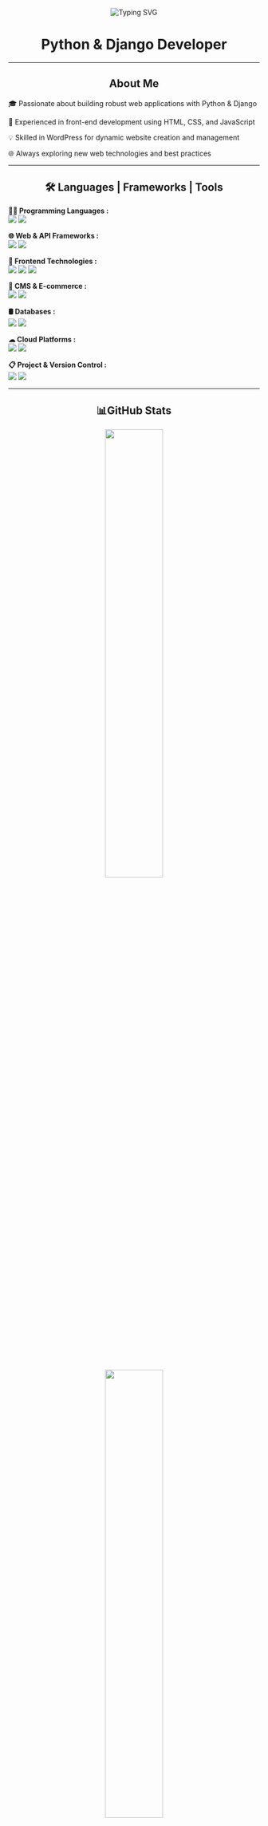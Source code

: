 <!-- README.md -->
<p align="center">
  <img src="https://readme-typing-svg.herokuapp.com?font=Fira+Code&size=22&duration=2000&pause=800&color=00FFAA&center=true&vCenter=true&width=500&lines=👋+Hello,+Welcome+to+my+GitHub+Profile!" alt="Typing SVG" />
  <h1 align="center">Python & Django Developer</h1>
</p>

---

<h2 align="center">About Me</h2>

<p>🎓 Passionate about building robust web applications with Python & Django</p>
<p>🚀 Experienced in front-end development using HTML, CSS, and JavaScript</p>
<p>💡 Skilled in WordPress for dynamic website creation and management</p>
<p>🌐 Always exploring new web technologies and best practices</p>

---
<h2 align="center">🛠 Languages | Frameworks | Tools</h2>

<!-- 🚀 Programming Languages -->
<p align="left">
  <strong>🧑‍💻 Programming Languages :</strong><br>
  <img src="https://img.shields.io/badge/Python-3776AB?style=for-the-badge&logo=python&logoColor=white" />
  <img src="https://img.shields.io/badge/JavaScript-F7DF1E?style=for-the-badge&logo=javascript&logoColor=black" />
</p>

<!-- 🌐 Web & API Frameworks -->
<p align="left">
  <strong>🌐 Web & API Frameworks :</strong><br>
  <img src="https://img.shields.io/badge/Django-092E20?style=for-the-badge&logo=django&logoColor=white" />
  <img src="https://img.shields.io/badge/Django%20REST-092E20?style=for-the-badge&logo=django&logoColor=white" />
</p>

<!-- 🎨 Frontend Technologies -->
<p align="left">
  <strong>🎨 Frontend Technologies :</strong><br>
  <img src="https://img.shields.io/badge/HTML5-E34F26?style=for-the-badge&logo=html5&logoColor=white" />
  <img src="https://img.shields.io/badge/CSS3-1572B6?style=for-the-badge&logo=css3&logoColor=white" />
  <img src="https://img.shields.io/badge/Bootstrap-7952B3?style=for-the-badge&logo=bootstrap&logoColor=white" />
</p>

<!-- 🧰 CMS & E-commerce -->
<p align="left">
  <strong>🧰 CMS & E-commerce :</strong><br>
  <img src="https://img.shields.io/badge/WordPress-21759B?style=for-the-badge&logo=wordpress&logoColor=white" />
  <img src="https://img.shields.io/badge/WooCommerce-96588A?style=for-the-badge&logo=woocommerce&logoColor=white" />
</p>

<!-- 🛢 Databases -->
<p align="left">
  <strong>🛢 Databases :</strong><br>
  <img src="https://img.shields.io/badge/MySQL-4479A1?style=for-the-badge&logo=mysql&logoColor=white" />
  <img src="https://img.shields.io/badge/SQLite-07405E?style=for-the-badge&logo=sqlite&logoColor=white" />
</p>

<!-- ☁ Cloud Platforms -->
<p align="left">
  <strong>☁ Cloud Platforms :</strong><br>
  <img src="https://img.shields.io/badge/Heroku-430098?style=for-the-badge&logo=heroku&logoColor=white" />
  <img src="https://img.shields.io/badge/AWS-232F3E?style=for-the-badge&logo=amazonaws&logoColor=white" />
</p>

<!-- 📋 Project & Version Control -->
<p align="left">
  <strong>📋 Project & Version Control :</strong><br>
  <img src="https://img.shields.io/badge/Git-F05032?style=for-the-badge&logo=git&logoColor=white" />
  <img src="https://img.shields.io/badge/GitHub-181717?style=for-the-badge&logo=github&logoColor=white" />
</p>


---

<h2 align="center">📊GitHub Stats</h2>

<p align="center">
  <img src="https://github-readme-stats.vercel.app/api?username=YOUR_USERNAME&show_icons=true&theme=tokyonight&hide_border=true" width="48%" />
</p>

<p align="center">
  <img src="https://github-readme-streak-stats.herokuapp.com?user=YOUR_USERNAME&theme=tokyonight&hide_border=true" width="48%" />
</p>

<p align="center">
  <img src="https://github-readme-stats.vercel.app/api/top-langs/?username=YOUR_USERNAME&layout=compact&theme=tokyonight&hide_border=true&langs_count=8" width="48%" />
</p>

---
<h2 align="center">📈Recent Activity</h2>
<p align="center"> <img src="https://github-readme-activity-graph.vercel.app/graph?username=YOUR_USERNAME&theme=github-compact&area=true&hide_border=true" alt="GitHub Activity Graph" /> </p>


---

<h2 align="center">📬Contact Me</h2>

📧 Email: [sohagrizowan@gmail.com.com](mailto:sohagrizowan@gmail.com)
🔗 LinkedIn: [https://www.linkedin.com/in/rizowan-kabir]
(https://www.linkedin.com/in/rizowan-kabir)

---

<p align="center">
  <img src="https://quotes-github-readme.vercel.app/api?type=horizontal&theme=radical&quote=Building+the+web,+one+line+of+code+at+a+time." alt="Inspirational Quote"/>
</p>
